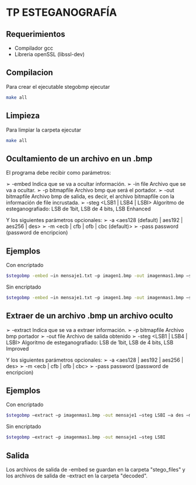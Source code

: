 # TP ESTEGANOGRAFÍA

## Requerimientos

- Compilador gcc
- Libreria openSSL (libssl-dev)

## Compilacion

Para crear el ejecutable stegobmp ejecutar
```bash
make all
```

## Limpieza

Para limpiar la carpeta ejecutar
```bash
make all
```

## Ocultamiento de un archivo en un .bmp

El programa debe recibir como parámetros:

➢ -embed
Indica que se va a ocultar información.
➢ -in file
Archivo que se va a ocultar.
➢ -p bitmapfile
Archivo bmp que será el portador.
➢ -out bitmapfile
Archivo bmp de salida, es decir, el archivo bitmapfile con la información de file 
incrustada.
➢ -steg <LSB1 | LSB4 | LSBI>
Algoritmo de esteganografiado: LSB de 1bit, LSB de 4 bits, LSB Enhanced

Y los siguientes parámetros opcionales:
➢ -a <aes128 (default) | aes192 | aes256 | des>
➢ -m <ecb | cfb | ofb | cbc (default)>
➢ -pass password (password de encripcion)

## Ejemplos

Con encriptado
```bash
$stegobmp -embed –in mensaje1.txt –p imagen1.bmp -out imagenmas1.bmp –steg LSBI –a des –m cbc -pass oculto
```

Sin encriptado
```bash
$stegobmp -embed –in mensaje1.txt –p imagen1.bmp -out imagenmas1.bmp –steg LSBI
```

## Extraer de un archivo .bmp un archivo oculto

➢ -extract
Indica que se va a extraer información.
➢ -p bitmapfile
Archivo bmp portador
➢ -out file
Archivo de salida obtenido
➢ -steg <LSB1 | LSB4 | LSBI>
Algoritmo de esteganografiado: LSB de 1bit, LSB de 4 bits, LSB Improved

Y los siguientes parámetros opcionales:
➢ -a <aes128 | aes192 | aes256 | des>
➢ -m <ecb | cfb | ofb | cbc>
➢ -pass password (password de encripcion)


## Ejemplos

Con encriptado
```bash
$stegobmp –extract –p imagenmas1.bmp -out mensaje1 –steg LSBI –a des –m cbc -pass oculto
```

Sin encriptado
```bash
$stegobmp –extract –p imagenmas1.bmp -out mensaje1 –steg LSBI
```

## Salida

Los archivos de salida de -embed se guardan en la carpeta "stego_files" y los archivos de salida de -extract en la carpeta "decoded".
